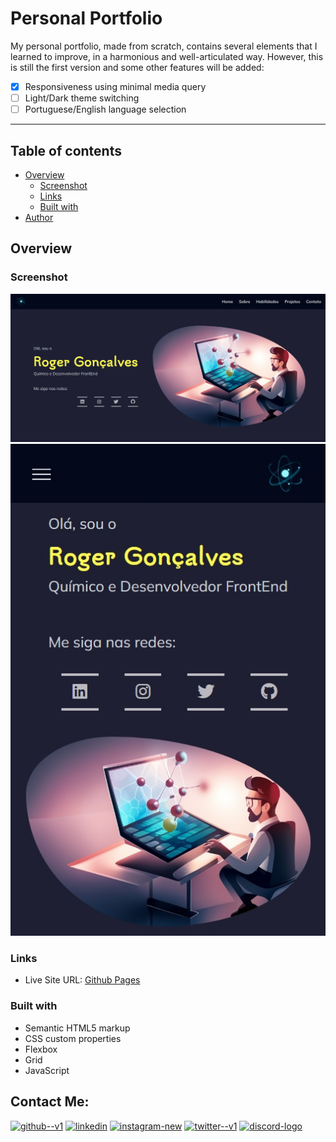 # Personal Portfolio

My personal portfolio, made from scratch, contains several elements that I learned to improve, in a harmonious and well-articulated way. However, this is still the first version and some other features will be added:

- [x] Responsiveness using minimal media query
- [ ] Light/Dark theme switching
- [ ] Portuguese/English language selection

_____

## Table of contents

- [Overview](#overview)
	- [Screenshot](#screenshot)
	- [Links](#links)
	- [Built with](#built-with)
- [Author](#author)

## Overview
### Screenshot

![](./screenshot_desktop.jpeg) 
![](./screenshot_mobile.jpeg)

### Links
- Live Site URL: [Github Pages](https://gabirueitz.github.io/portfolio/)

### Built with
- Semantic HTML5 markup
- CSS custom properties
- Flexbox
- Grid
- JavaScript

## Contact Me:
[<img width="48" height="48" src="https://img.icons8.com/color/48/github--v1.png" alt="github--v1"/>](https://github.com/gabirueitz) [<img width="48" height="48" src="https://img.icons8.com/color/48/linkedin.png" alt="linkedin"/>](https://www.linkedin.com/in/roger-gabiru-goncalves/) [<img width="48" height="48" src="https://img.icons8.com/fluency/48/instagram-new.png" alt="instagram-new"/>](https://www.instagram.com/gabirueitz/) [<img width="48" height="48" src="https://img.icons8.com/color/48/twitter--v1.png" alt="twitter--v1"/>](https://www.twitter.com/gabirueitz) [<img width="48" height="48" src="https://img.icons8.com/color/48/discord-logo.png" alt="discord-logo"/>](https://discord.com/users/697486281596207126)